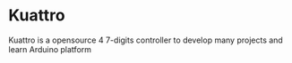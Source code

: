 # Kuattro
Kuattro is a opensource 4 7-digits controller to develop many projects and learn Arduino platform
